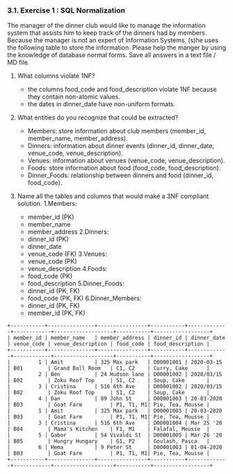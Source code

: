 ### 3.1. Exercise 1 : SQL Normalization

The manager of the dinner club would like to manage the information system that assists him to keep track of the dinners
had by members.
Because the manager is not an expert of Information Systems, (s)he uses the following table to store the information.
Please help the manger by using the knowledge of database normal forms.
Save all answers in a text file / MD file.

1. What columns violate 1NF?
    - the columns food_code and food_description violate 1NF because they contain non-atomic values.
    - the dates in dinner_date have non-uniform formats.

2. What entities do you recognize that could be extracted?
    - Members: store information about club members (member_id, member_name, member_address).
    - Dinners: information about dinner events (dinner_id, dinner_date, venue_code, venue_description).
    - Venues: information about venues (venue_code, venue_description).
    - Foods: store information about food (food_code, food_description).
    - Dinner_Foods: relationship between dinners and food (dinner_id, food_code).

3. Name all the tables and columns that would make a 3NF compliant solution.
    1.Members:
    - member_id (PK)
    - member_name
    - member_address
    2.Dinners:
    - dinner_id (PK)
    - dinner_date
    - venue_code (FK)
    3.Venues:
    - venue_code (PK)
    - venue_description
    4.Foods:
    - food_code (PK)
    - food_description
    5.Dinner_Foods:
    - dinner_id (PK, FK)
    - food_code (PK, FK)
    6.Dinner_Members:
    - dinner_id (PK, FK)
    - member_id (PK, FK)

```
+-----------+---------------+----------------+-----------+-------------+------------+-------------------+-----------+------------------+
| member_id | member_name   | member_address | dinner_id | dinner_date | venue_code | venue_description | food_code | food_description |
+-----------+---------------+----------------+-----------+-------------+------------+-------------------+-----------+------------------+
|         1 | Amit          | 325 Max park   | D00001001 | 2020-03-15  | B01        | Grand Ball Room   | C1, C2    | Curry, Cake      |
|         2 | Ben           | 24 Hudson lane | D00001002 | 2020/03/15  | B02        | Zoku Roof Top     | S1, C2    | Soup, Cake       |
|         3 | Cristina      | 516 6th Ave    | D00001002 | 2020/03/15  | B02        | Zoku Roof Top     | S1, C2    | Soup, Cake       |
|         4 | Dan           | 89 John St     | D00001003 | 20-03-2020  | B03        | Goat Farm         | P1, T1, M1| Pie, Tea, Mousse |
|         1 | Amit          | 325 Max park   | D00001003 | 20-03-2020  | B03        | Goat Farm         | P1, T1, M1| Pie, Tea, Mousse |
|         3 | Cristina      | 516 6th Ave    | D00001004 | Mar 25 '20  | B04        | Mama's Kitchen    | F1, M1    | Falafal, Mousse  |
|         5 | Gabor         | 54 Vivaldi St  | D00001005 | Mar 26 '20  | B05        | Hungry Hungary    | G1, P2    | Goulash, Pasca   |
|         6 | Hema          | 9 Peter St     | D00001003 | 01-04-2020  | B03        | Goat Farm         | P1, T1, M1| Pie, Tea, Mousse |
+-----------+---------------+----------------+-----------+-------------+------------+-------------------+-----------+------------------+
```